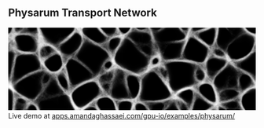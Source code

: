 ## Physarum Transport Network

![Physarum Transport Network](./main.png)
Live demo at [apps.amandaghassaei.com/gpu-io/examples/physarum/](https://apps.amandaghassaei.com/gpu-io/examples/physarum/)
